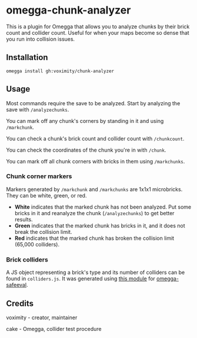 # omegga-chunk-analyzer

This is a plugin for Omegga that allows you to analyze chunks by their brick count and collider count.
Useful for when your maps become so dense that you run into collision issues.

## Installation

`omegga install gh:voximity/chunk-analyzer`

## Usage

Most commands require the save to be analyzed. Start by analyzing the save with `/analyzechunks`.

You can mark off any chunk's corners by standing in it and using `/markchunk`.

You can check a chunk's brick count and collider count with `/chunkcount`.

You can check the coordinates of the chunk you're in with `/chunk`.

You can mark off all chunk corners with bricks in them using `/markchunks`.

### Chunk corner markers

Markers generated by `/markchunk` and `/markchunks` are 1x1x1 microbricks. They can be white, green, or red.

* **White** indicates that the marked chunk has not been analyzed. Put some bricks in it and reanalyze the chunk (`/analyzechunks`) to get better results.
* **Green** indicates that the marked chunk has bricks in it, and it does not break the collision limit.
* **Red** indicates that the marked chunk has broken the collision limit (65,000 colliders).

### Brick colliders

A JS object representing a brick's type and its number of colliders can be found in `colliders.js`. It was generated using
[this module](https://gist.github.com/voximity/ca87569be69f09b487310fd8142e02e2) for [omegga-safeeval](https://github.com/Meshiest/omegga-safeeval).

## Credits

voximity - creator, maintainer

cake - Omegga, collider test procedure
